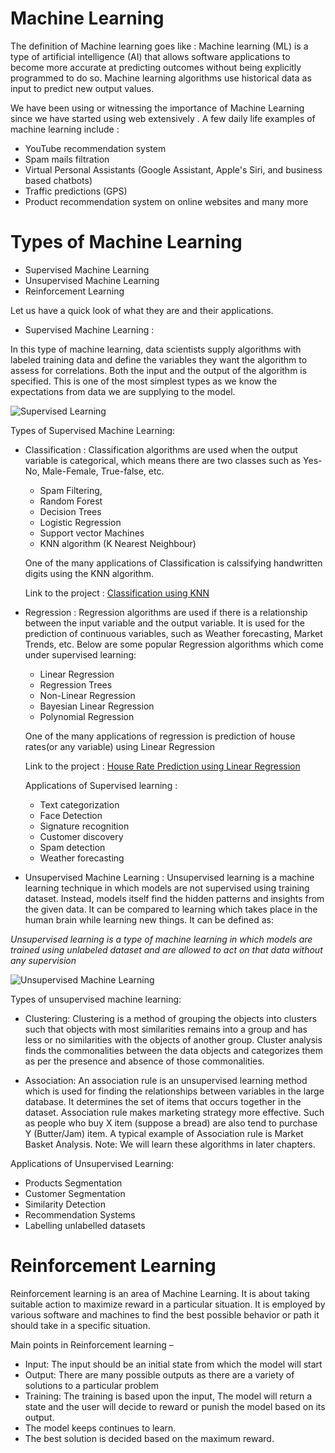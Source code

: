 # Machine Learning

The definition of Machine learning goes like : Machine learning (ML) is a type of artificial intelligence (AI) that allows software applications to become more accurate at predicting outcomes without being explicitly programmed to do so. 
Machine learning algorithms use historical data as input to predict new output values.

We have been using or witnessing the importance of Machine Learning since we have started using web extensively .
A few daily life examples of machine learning include : 

* YouTube recommendation system 
* Spam mails filtration
* Virtual Personal Assistants (Google Assistant, Apple's Siri, and business based chatbots)
* Traffic predictions (GPS)
* Product recommendation system on online websites and many more


# Types of Machine Learning
* Supervised Machine Learning
* Unsupervised Machine Learning 
* Reinforcement Learning 


Let us have a quick look of what they are and their applications. 

* Supervised Machine Learning :

 In this type of machine learning, data scientists supply algorithms with labeled training data and define the variables they want the algorithm to assess for correlations. 
 Both the input and the output of the algorithm is specified. This is one of the most simplest types as we know the expectations from data we are supplying to the model.
 
![Supervised Learning](https://github.com/sai-pallavi-2003/Open-contributions/blob/master/SaiPallavi_ML/supervised-machine-learning.png)
 
 Types of Supervised Machine Learning:
 * Classification :
   Classification algorithms are used when the output variable is categorical, which means there are two classes such as Yes-No, Male-Female, True-false, etc.
    * Spam Filtering,
    * Random Forest
    * Decision Trees
    * Logistic Regression
    * Support vector Machines
    * KNN algorithm (K Nearest Neighbour)
    
     One of the many applications of Classification is calssifying handwritten digits using the KNN algorithm.
     
     Link to the project : [Classification using KNN](https://github.com/sai-pallavi-2003/Hand-Written-Digit-Classification)
   
 * Regression :
   Regression algorithms are used if there is a relationship between the input variable and the output variable. 
   It is used for the prediction of continuous variables, such as Weather forecasting, Market Trends, etc. 
   Below are some popular Regression algorithms which come under supervised learning:
    * Linear Regression
    * Regression Trees
    * Non-Linear Regression
    * Bayesian Linear Regression
    * Polynomial Regression
    
    One of the many applications of regression is prediction of house rates(or any variable) using Linear Regression
    
    Link to the project : [House Rate Prediction using Linear Regression](https://github.com/sai-pallavi-2003/HousePricePrediction-using-Linear-Regression)

   Applications of Supervised learning :
   * Text categorization
   * Face Detection
   * Signature recognition
   * Customer discovery
   * Spam detection
   * Weather forecasting


* Unsupervised Machine Learning :
 Unsupervised learning is a machine learning technique in which models are not supervised using training dataset. Instead, models itself find the hidden patterns and insights from the given data. It can be compared to learning which takes place in the human brain while learning new things. It can be defined as:

*Unsupervised learning is a type of machine learning in which models are trained using unlabeled dataset and are allowed to act on that data without any supervision*
 
 ![Unsupervised Machine Learning](https://github.com/sai-pallavi-2003/Open-contributions/blob/master/SaiPallavi_ML/unsupervised-machine-learning-1.png)
 
 Types of unsupervised machine learning:
 
 * Clustering:
  Clustering is a method of grouping the objects into clusters such that objects with most similarities remains into a group and has less or no similarities with the objects of another group. Cluster analysis finds the commonalities between the data objects and categorizes them as per the presence and absence of those commonalities.
  
  * Association: An association rule is an unsupervised learning method which is used for finding the relationships between variables in the large database. It determines the set of items that occurs together in the dataset. Association rule makes marketing strategy more effective. Such as people who buy X item (suppose a bread) are also tend to purchase Y (Butter/Jam) item. A typical example of Association rule is Market Basket Analysis.
Note: We will learn these algorithms in later chapters.

Applications of Unsupervised Learning:
   * Products Segmentation
   * Customer Segmentation
   * Similarity Detection
   * Recommendation Systems
   * Labelling unlabelled datasets



# Reinforcement Learning

Reinforcement learning is an area of Machine Learning. It is about taking suitable action to maximize reward in a particular situation. It is employed by various software and machines to find the best possible behavior or path it should take in a specific situation. 

Main points in Reinforcement learning – 
 
* Input: The input should be an initial state from which the model will start
* Output: There are many possible outputs as there are a variety of solutions to a particular problem
* Training: The training is based upon the input, The model will return a state and the user will decide to reward or punish the model based on its output.
* The model keeps continues to learn.
* The best solution is decided based on the maximum reward.
